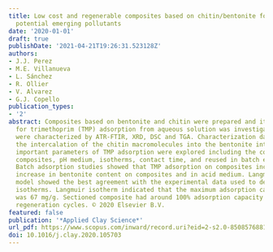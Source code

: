 ```yaml
---
title: Low cost and regenerable composites based on chitin/bentonite for the adsorption
  potential emerging pollutants
date: '2020-01-01'
draft: true
publishDate: '2021-04-21T19:26:31.523128Z'
authors:
- J.J. Perez
- M.E. Villanueva
- L. Sánchez
- R. Ollier
- V. Alvarez
- G.J. Copello
publication_types:
- '2'
abstract: Composites based on bentonite and chitin were prepared and its application
  for trimethoprim (TMP) adsorption from aqueous solution was investigated. Composites
  were characterized by ATR-FTIR, XRD, DSC and TGA. Characterization data revealed
  the intercalation of the chitin macromolecules into the bentonite interlayer. Several
  important parameters of TMP adsorption were explored including the composition of
  composites, pH medium, isotherms, contact time, and reused in batch experiments.
  Batch adsorption studies showed that TMP adsorption on composites increased with
  increase in bentonite content on composites and in acid medium. Langmuir adsorption
  model showed the best agreement with the experimental data used to describe adsorption
  isotherms. Langmuir isotherm indicated that the maximum adsorption capacity of TMP
  was 67 mg/g. Sectioned composite had around 100% adsorption capacity after three
  regeneration cycles. © 2020 Elsevier B.V.
featured: false
publication: '*Applied Clay Science*'
url_pdf: https://www.scopus.com/inward/record.uri?eid=2-s2.0-85085768816&doi=10.1016%2fj.clay.2020.105703&partnerID=40&md5=46ebf28693ee001a33c8235e019bb4c2
doi: 10.1016/j.clay.2020.105703
---
```


